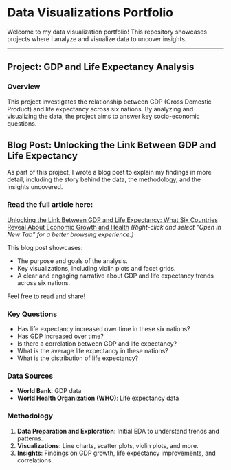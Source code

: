 # Data Visualizations Portfolio

Welcome to my data visualization portfolio! This repository showcases projects where I analyze and visualize data to uncover insights.

---

## Project: GDP and Life Expectancy Analysis

### Overview
This project investigates the relationship between GDP (Gross Domestic Product) and life expectancy across six nations. By analyzing and visualizing the data, the project aims to answer key socio-economic questions.

## Blog Post: Unlocking the Link Between GDP and Life Expectancy

As part of this project, I wrote a blog post to explain my findings in more detail, including the story behind the data, the methodology, and the insights uncovered.

### Read the full article here:
[Unlocking the Link Between GDP and Life Expectancy: What Six Countries Reveal About Economic Growth and Health](<https://medium.com/@towhidulislam265/unlocking-the-link-between-gdp-and-life-expectancy-what-six-countries-reveal-about-economic-growth-37dd13a5dd82>)
*(Right-click and select "Open in New Tab" for a better browsing experience.)*

This blog post showcases:
- The purpose and goals of the analysis.
- Key visualizations, including violin plots and facet grids.
- A clear and engaging narrative about GDP and life expectancy trends across six nations.

Feel free to read and share!


### Key Questions
- Has life expectancy increased over time in these six nations?
- Has GDP increased over time?
- Is there a correlation between GDP and life expectancy?
- What is the average life expectancy in these nations?
- What is the distribution of life expectancy?

### Data Sources
- **World Bank**: GDP data
- **World Health Organization (WHO)**: Life expectancy data

### Methodology
1. **Data Preparation and Exploration**: Initial EDA to understand trends and patterns.
2. **Visualizations**: Line charts, scatter plots, violin plots, and more.
3. **Insights**: Findings on GDP growth, life expectancy improvements, and correlations.
